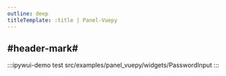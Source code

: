 ```yaml
---
outline: deep
titleTemplate: :title | Panel-Vuepy
---
```


## #header-mark#
:::ipywui-demo test
src/examples/panel_vuepy/widgets/PasswordInput
::: 
